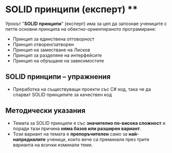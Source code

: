 # SOLID принципи (експерт) **

Урокът "**SOLID принципи**" (експерт) има за цел да запознае учениците с петте основни принципа на обектно-ориентираното програмиране:
 - Принцип за единствена отговорност
 - Принцип отворен/затворен
 - Принцип на заместване на Лисков
 - Принцип за разделяне на интерфейсите
 - Принцип на обръщане на зависимостите

## SOLID принципи – упражнения
  - Преработка на съществуващи проекти със C# код, така че да спарват SOLID принципите за качествен код

## Методически указания
  - Темата за SOLID принципи е със **значително по-висока сложност** и поради тази причина **няма базов или разширен вариант**.
  - Този вариант на темата е **препоръчителен** само за **най-напредналите** ученици, които вече са преминали през трите варианта на всички изминали теми.
